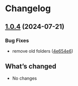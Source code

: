 # Changelog

## [1.0.4](https://github.com/cedricziel/ha-addons/compare/v1.0.3...1.0.4) (2024-07-21)


### Bug Fixes

* remove old folders ([4e654e6](https://github.com/cedricziel/ha-addons/commit/4e654e60c422c544a64d488fbf0a537ba780dfd1))

## What’s changed

* No changes
